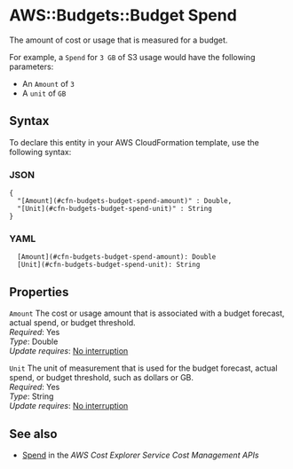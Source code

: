 # AWS::Budgets::Budget Spend<a name="aws-properties-budgets-budget-spend"></a>

The amount of cost or usage that is measured for a budget\.

For example, a `Spend` for `3 GB` of S3 usage would have the following parameters:
+ An `Amount` of `3` 
+ A `unit` of `GB` 

## Syntax<a name="aws-properties-budgets-budget-spend-syntax"></a>

To declare this entity in your AWS CloudFormation template, use the following syntax:

### JSON<a name="aws-properties-budgets-budget-spend-syntax.json"></a>

```
{
  "[Amount](#cfn-budgets-budget-spend-amount)" : Double,
  "[Unit](#cfn-budgets-budget-spend-unit)" : String
}
```

### YAML<a name="aws-properties-budgets-budget-spend-syntax.yaml"></a>

```
  [Amount](#cfn-budgets-budget-spend-amount): Double
  [Unit](#cfn-budgets-budget-spend-unit): String
```

## Properties<a name="aws-properties-budgets-budget-spend-properties"></a>

`Amount`  <a name="cfn-budgets-budget-spend-amount"></a>
The cost or usage amount that is associated with a budget forecast, actual spend, or budget threshold\.  
*Required*: Yes  
*Type*: Double  
*Update requires*: [No interruption](https://docs.aws.amazon.com/AWSCloudFormation/latest/UserGuide/using-cfn-updating-stacks-update-behaviors.html#update-no-interrupt)

`Unit`  <a name="cfn-budgets-budget-spend-unit"></a>
The unit of measurement that is used for the budget forecast, actual spend, or budget threshold, such as dollars or GB\.  
*Required*: Yes  
*Type*: String  
*Update requires*: [No interruption](https://docs.aws.amazon.com/AWSCloudFormation/latest/UserGuide/using-cfn-updating-stacks-update-behaviors.html#update-no-interrupt)

## See also<a name="aws-properties-budgets-budget-spend--seealso"></a>
+  [Spend](https://docs.aws.amazon.com/aws-cost-management/latest/APIReference/API_budgets_Spend.html) in the *AWS Cost Explorer Service Cost Management APIs* 